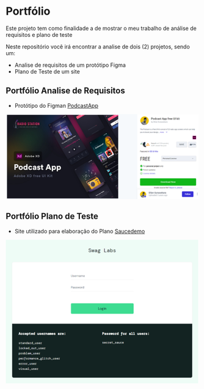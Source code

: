 # Portfólio
Este projeto tem como finalidade a de mostrar o meu trabalho de análise de requisitos e plano de teste

Neste repositório você irá encontrar a analise de dois (2) projetos, sendo um:

- Analise de requisitos de um protótipo Figma 
- Plano de Teste de um site

## Portfólio Analise de Requisitos

- Protótipo do Figman [PodcastApp](https://www.uplabs.com/posts/podcast-app-free-ui-kit)
  
![Referencia Protótipo](img\ref_figma.png)

## Portfólio Plano de Teste

- Site utilizado para elaboração do Plano [Saucedemo](https://www.saucedemo.com)
  

![Home Site Saucedemo](img\site_saucedemo.png)
  
